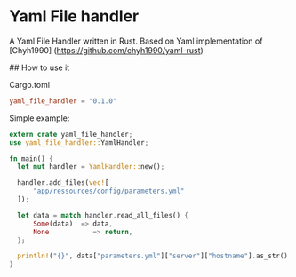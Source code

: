 # Yaml File handler

A Yaml File Handler written in Rust. Based on Yaml implementation of [Chyh1990]
(https://github.com/chyh1990/yaml-rust)

## How to use it

Cargo.toml

```toml
yaml_file_handler = "0.1.0"
```

Simple example:

```rust
extern crate yaml_file_handler;
use yaml_file_handler::YamlHandler;

fn main() {
  let mut handler = YamlHandler::new();

  handler.add_files(vec![
      "app/ressources/config/parameters.yml"
  ]);

  let data = match handler.read_all_files() {
      Some(data)  => data,
      None           => return,
  };

  println!("{}", data["parameters.yml"]["server"]["hostname"].as_str().unwrap());
}
```

